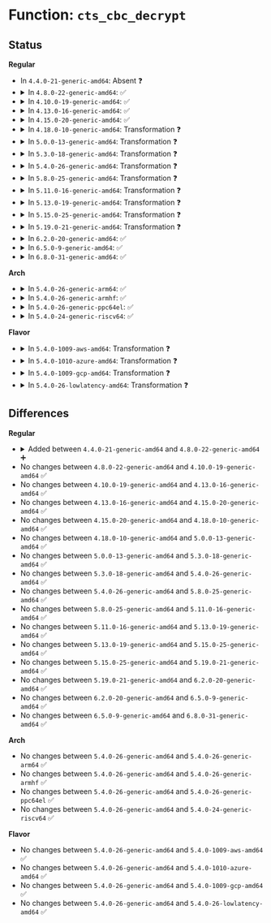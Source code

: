 # Function: <code>cts_cbc_decrypt</code>

## Status
<b>Regular</b>
<ul>
<li>
In <code>4.4.0-21-generic-amd64</code>: Absent ❓
</li>
<li>
<details>
<summary>In <code>4.8.0-22-generic-amd64</code>: ✅</summary>

```c
int cts_cbc_decrypt(struct skcipher_request * req)
```

```json
{
  "name": "cts_cbc_decrypt",
  "collision_type": "Unique Static",
  "inline_type": "No",
  "funcs": [
    {
      "addr": 18446744071582939040,
      "name": "cts_cbc_decrypt",
      "external": false,
      "loc": "crypto/cts.c:180",
      "file": "crypto/cts.c",
      "inline": "seen, unknown",
      "caller_inline": [],
      "caller_func": [
        "crypto/cts.c:crypto_cts_decrypt",
        "crypto/cts.c:crypto_cts_decrypt_done"
      ]
    }
  ],
  "symbols": [
    {
      "addr": 18446744071582939040,
      "name": "cts_cbc_decrypt",
      "section": ".text",
      "bind": "STB_LOCAL",
      "size": 441
    }
  ]
}
```
</details>
</li>
<li>
<details>
<summary>In <code>4.10.0-19-generic-amd64</code>: ✅</summary>

```c
int cts_cbc_decrypt(struct skcipher_request * req)
```

```json
{
  "name": "cts_cbc_decrypt",
  "collision_type": "Unique Static",
  "inline_type": "No",
  "funcs": [
    {
      "addr": 18446744071583040976,
      "name": "cts_cbc_decrypt",
      "external": false,
      "loc": "crypto/cts.c:180",
      "file": "crypto/cts.c",
      "inline": "seen, unknown",
      "caller_inline": [],
      "caller_func": [
        "crypto/cts.c:crypto_cts_decrypt",
        "crypto/cts.c:crypto_cts_decrypt_done"
      ]
    }
  ],
  "symbols": [
    {
      "addr": 18446744071583040976,
      "name": "cts_cbc_decrypt",
      "section": ".text",
      "bind": "STB_LOCAL",
      "size": 441
    }
  ]
}
```
</details>
</li>
<li>
<details>
<summary>In <code>4.13.0-16-generic-amd64</code>: ✅</summary>

```c
int cts_cbc_decrypt(struct skcipher_request * req)
```

```json
{
  "name": "cts_cbc_decrypt",
  "collision_type": "Unique Static",
  "inline_type": "No",
  "funcs": [
    {
      "addr": 18446744071583096480,
      "name": "cts_cbc_decrypt",
      "external": false,
      "loc": "crypto/cts.c:181",
      "file": "crypto/cts.c",
      "inline": "seen, unknown",
      "caller_inline": [],
      "caller_func": [
        "crypto/cts.c:crypto_cts_decrypt",
        "crypto/cts.c:crypto_cts_decrypt_done"
      ]
    }
  ],
  "symbols": [
    {
      "addr": 18446744071583096480,
      "name": "cts_cbc_decrypt",
      "section": ".text",
      "bind": "STB_LOCAL",
      "size": 446
    }
  ]
}
```
</details>
</li>
<li>
<details>
<summary>In <code>4.15.0-20-generic-amd64</code>: ✅</summary>

```c
int cts_cbc_decrypt(struct skcipher_request * req)
```

```json
{
  "name": "cts_cbc_decrypt",
  "collision_type": "Unique Static",
  "inline_type": "No",
  "funcs": [
    {
      "addr": 18446744071583263040,
      "name": "cts_cbc_decrypt",
      "external": false,
      "loc": "crypto/cts.c:180",
      "file": "crypto/cts.c",
      "inline": "seen, unknown",
      "caller_inline": [],
      "caller_func": [
        "crypto/cts.c:crypto_cts_decrypt",
        "crypto/cts.c:crypto_cts_decrypt_done"
      ]
    }
  ],
  "symbols": [
    {
      "addr": 18446744071583263040,
      "name": "cts_cbc_decrypt",
      "section": ".text",
      "bind": "STB_LOCAL",
      "size": 460
    }
  ]
}
```
</details>
</li>
<li>
<details>
<summary>In <code>4.18.0-10-generic-amd64</code>: Transformation ❓</summary>

```c
int cts_cbc_decrypt(struct skcipher_request * req)
```

```json
{
  "name": "cts_cbc_decrypt",
  "collision_type": "Unique Static",
  "inline_type": "No",
  "funcs": [
    {
      "addr": 0,
      "name": "cts_cbc_decrypt",
      "external": false,
      "loc": "crypto/cts.c:181",
      "file": "crypto/cts.c",
      "inline": "seen, unknown",
      "caller_inline": [],
      "caller_func": [
        "crypto/cts.c:crypto_cts_decrypt",
        "crypto/cts.c:crypto_cts_decrypt_done"
      ]
    }
  ],
  "symbols": [
    {
      "addr": 18446744071583470800,
      "name": "cts_cbc_decrypt",
      "section": ".text",
      "bind": "STB_LOCAL",
      "size": 466
    },
    {
      "addr": 18446744071583471748,
      "name": "cts_cbc_decrypt.cold.4",
      "section": ".text",
      "bind": "STB_LOCAL",
      "size": 12
    }
  ]
}
```
</details>
</li>
<li>
<details>
<summary>In <code>5.0.0-13-generic-amd64</code>: Transformation ❓</summary>

```c
int cts_cbc_decrypt(struct skcipher_request * req)
```

```json
{
  "name": "cts_cbc_decrypt",
  "collision_type": "Unique Static",
  "inline_type": "No",
  "funcs": [
    {
      "addr": 0,
      "name": "cts_cbc_decrypt",
      "external": false,
      "loc": "crypto/cts.c:181",
      "file": "crypto/cts.c",
      "inline": "seen, unknown",
      "caller_inline": [],
      "caller_func": [
        "crypto/cts.c:crypto_cts_decrypt",
        "crypto/cts.c:crypto_cts_decrypt_done"
      ]
    }
  ],
  "symbols": [
    {
      "addr": 18446744071583592880,
      "name": "cts_cbc_decrypt",
      "section": ".text",
      "bind": "STB_LOCAL",
      "size": 495
    },
    {
      "addr": 18446744071583593944,
      "name": "cts_cbc_decrypt.cold.4",
      "section": ".text",
      "bind": "STB_LOCAL",
      "size": 12
    }
  ]
}
```
</details>
</li>
<li>
<details>
<summary>In <code>5.3.0-18-generic-amd64</code>: Transformation ❓</summary>

```c
int cts_cbc_decrypt(struct skcipher_request * req)
```

```json
{
  "name": "cts_cbc_decrypt",
  "collision_type": "Unique Static",
  "inline_type": "No",
  "funcs": [
    {
      "addr": 0,
      "name": "cts_cbc_decrypt",
      "external": false,
      "loc": "crypto/cts.c:183",
      "file": "crypto/cts.c",
      "inline": "seen, unknown",
      "caller_inline": [],
      "caller_func": [
        "crypto/cts.c:crypto_cts_decrypt",
        "crypto/cts.c:crypto_cts_decrypt_done"
      ]
    }
  ],
  "symbols": [
    {
      "addr": 18446744071583780672,
      "name": "cts_cbc_decrypt",
      "section": ".text",
      "bind": "STB_LOCAL",
      "size": 466
    },
    {
      "addr": 18446744071583781588,
      "name": "cts_cbc_decrypt.cold",
      "section": ".text",
      "bind": "STB_LOCAL",
      "size": 12
    }
  ]
}
```
</details>
</li>
<li>
<details>
<summary>In <code>5.4.0-26-generic-amd64</code>: Transformation ❓</summary>

```c
int cts_cbc_decrypt(struct skcipher_request * req)
```

```json
{
  "name": "cts_cbc_decrypt",
  "collision_type": "Unique Static",
  "inline_type": "No",
  "funcs": [
    {
      "addr": 0,
      "name": "cts_cbc_decrypt",
      "external": false,
      "loc": "crypto/cts.c:183",
      "file": "crypto/cts.c",
      "inline": "seen, unknown",
      "caller_inline": [],
      "caller_func": [
        "crypto/cts.c:crypto_cts_decrypt",
        "crypto/cts.c:crypto_cts_decrypt_done"
      ]
    }
  ],
  "symbols": [
    {
      "addr": 18446744071583882432,
      "name": "cts_cbc_decrypt",
      "section": ".text",
      "bind": "STB_LOCAL",
      "size": 483
    },
    {
      "addr": 18446744071583883364,
      "name": "cts_cbc_decrypt.cold",
      "section": ".text",
      "bind": "STB_LOCAL",
      "size": 12
    }
  ]
}
```
</details>
</li>
<li>
<details>
<summary>In <code>5.8.0-25-generic-amd64</code>: Transformation ❓</summary>

```c
int cts_cbc_decrypt(struct skcipher_request * req)
```

```json
{
  "name": "cts_cbc_decrypt",
  "collision_type": "Unique Static",
  "inline_type": "No",
  "funcs": [
    {
      "addr": 0,
      "name": "cts_cbc_decrypt",
      "external": false,
      "loc": "crypto/cts.c:179",
      "file": "crypto/cts.c",
      "inline": "seen, unknown",
      "caller_inline": [],
      "caller_func": [
        "crypto/cts.c:crypto_cts_decrypt",
        "crypto/cts.c:crypto_cts_decrypt_done"
      ]
    }
  ],
  "symbols": [
    {
      "addr": 18446744071584272496,
      "name": "cts_cbc_decrypt",
      "section": ".text",
      "bind": "STB_LOCAL",
      "size": 482
    },
    {
      "addr": 18446744071584273431,
      "name": "cts_cbc_decrypt.cold",
      "section": ".text",
      "bind": "STB_LOCAL",
      "size": 12
    }
  ]
}
```
</details>
</li>
<li>
<details>
<summary>In <code>5.11.0-16-generic-amd64</code>: Transformation ❓</summary>

```c
int cts_cbc_decrypt(struct skcipher_request * req)
```

```json
{
  "name": "cts_cbc_decrypt",
  "collision_type": "Unique Static",
  "inline_type": "No",
  "funcs": [
    {
      "addr": 0,
      "name": "cts_cbc_decrypt",
      "external": false,
      "loc": "crypto/cts.c:179",
      "file": "crypto/cts.c",
      "inline": "seen, unknown",
      "caller_inline": [],
      "caller_func": [
        "crypto/cts.c:crypto_cts_decrypt",
        "crypto/cts.c:crypto_cts_decrypt_done"
      ]
    }
  ],
  "symbols": [
    {
      "addr": 18446744071584391392,
      "name": "cts_cbc_decrypt",
      "section": ".text",
      "bind": "STB_LOCAL",
      "size": 482
    },
    {
      "addr": 18446744071591370987,
      "name": "cts_cbc_decrypt.cold",
      "section": ".text",
      "bind": "STB_LOCAL",
      "size": 12
    }
  ]
}
```
</details>
</li>
<li>
<details>
<summary>In <code>5.13.0-19-generic-amd64</code>: Transformation ❓</summary>

```c
int cts_cbc_decrypt(struct skcipher_request * req)
```

```json
{
  "name": "cts_cbc_decrypt",
  "collision_type": "Unique Static",
  "inline_type": "No",
  "funcs": [
    {
      "addr": 0,
      "name": "cts_cbc_decrypt",
      "external": false,
      "loc": "crypto/cts.c:179",
      "file": "crypto/cts.c",
      "inline": "seen, unknown",
      "caller_inline": [],
      "caller_func": [
        "crypto/cts.c:crypto_cts_decrypt",
        "crypto/cts.c:crypto_cts_decrypt_done"
      ]
    }
  ],
  "symbols": [
    {
      "addr": 18446744071584425760,
      "name": "cts_cbc_decrypt",
      "section": ".text",
      "bind": "STB_LOCAL",
      "size": 479
    },
    {
      "addr": 18446744071591313583,
      "name": "cts_cbc_decrypt.cold",
      "section": ".text",
      "bind": "STB_LOCAL",
      "size": 12
    }
  ]
}
```
</details>
</li>
<li>
<details>
<summary>In <code>5.15.0-25-generic-amd64</code>: Transformation ❓</summary>

```c
int cts_cbc_decrypt(struct skcipher_request * req)
```

```json
{
  "name": "cts_cbc_decrypt",
  "collision_type": "Unique Static",
  "inline_type": "No",
  "funcs": [
    {
      "addr": 0,
      "name": "cts_cbc_decrypt",
      "external": false,
      "loc": "crypto/cts.c:179",
      "file": "crypto/cts.c",
      "inline": "seen, unknown",
      "caller_inline": [],
      "caller_func": [
        "crypto/cts.c:crypto_cts_decrypt",
        "crypto/cts.c:crypto_cts_decrypt_done"
      ]
    }
  ],
  "symbols": [
    {
      "addr": 18446744071584823072,
      "name": "cts_cbc_decrypt",
      "section": ".text",
      "bind": "STB_LOCAL",
      "size": 482
    },
    {
      "addr": 18446744071592310734,
      "name": "cts_cbc_decrypt.cold",
      "section": ".text",
      "bind": "STB_LOCAL",
      "size": 12
    }
  ]
}
```
</details>
</li>
<li>
<details>
<summary>In <code>5.19.0-21-generic-amd64</code>: Transformation ❓</summary>

```c
int cts_cbc_decrypt(struct skcipher_request * req)
```

```json
{
  "name": "cts_cbc_decrypt",
  "collision_type": "Unique Static",
  "inline_type": "No",
  "funcs": [
    {
      "addr": 0,
      "name": "cts_cbc_decrypt",
      "external": false,
      "loc": "crypto/cts.c:179",
      "file": "crypto/cts.c",
      "inline": "seen, unknown",
      "caller_inline": [],
      "caller_func": [
        "crypto/cts.c:crypto_cts_decrypt",
        "crypto/cts.c:crypto_cts_decrypt_done"
      ]
    }
  ],
  "symbols": [
    {
      "addr": 18446744071585514624,
      "name": "cts_cbc_decrypt",
      "section": ".text",
      "bind": "STB_LOCAL",
      "size": 511
    },
    {
      "addr": 18446744071594093192,
      "name": "cts_cbc_decrypt.cold",
      "section": ".text",
      "bind": "STB_LOCAL",
      "size": 12
    }
  ]
}
```
</details>
</li>
<li>
<details>
<summary>In <code>6.2.0-20-generic-amd64</code>: ✅</summary>

```c
int cts_cbc_decrypt(struct skcipher_request * req)
```

```json
{
  "name": "cts_cbc_decrypt",
  "collision_type": "Unique Static",
  "inline_type": "No",
  "funcs": [
    {
      "addr": 18446744071586274928,
      "name": "cts_cbc_decrypt",
      "external": false,
      "loc": "crypto/cts.c:179",
      "file": "crypto/cts.c",
      "inline": "seen, unknown",
      "caller_inline": [],
      "caller_func": [
        "crypto/cts.c:crypto_cts_decrypt",
        "crypto/cts.c:crypto_cts_decrypt_done"
      ]
    }
  ],
  "symbols": [
    {
      "addr": 18446744071586274928,
      "name": "cts_cbc_decrypt",
      "section": ".text",
      "bind": "STB_LOCAL",
      "size": 523
    }
  ]
}
```
</details>
</li>
<li>
<details>
<summary>In <code>6.5.0-9-generic-amd64</code>: ✅</summary>

```c
int cts_cbc_decrypt(struct skcipher_request * req)
```

```json
{
  "name": "cts_cbc_decrypt",
  "collision_type": "Unique Static",
  "inline_type": "No",
  "funcs": [
    {
      "addr": 18446744071586518832,
      "name": "cts_cbc_decrypt",
      "external": false,
      "loc": "crypto/cts.c:179",
      "file": "crypto/cts.c",
      "inline": "seen, unknown",
      "caller_inline": [],
      "caller_func": [
        "crypto/cts.c:crypto_cts_decrypt",
        "crypto/cts.c:crypto_cts_decrypt_done"
      ]
    }
  ],
  "symbols": [
    {
      "addr": 18446744071586518832,
      "name": "cts_cbc_decrypt",
      "section": ".text",
      "bind": "STB_LOCAL",
      "size": 587
    }
  ]
}
```
</details>
</li>
<li>
<details>
<summary>In <code>6.8.0-31-generic-amd64</code>: ✅</summary>

```c
int cts_cbc_decrypt(struct skcipher_request * req)
```

```json
{
  "name": "cts_cbc_decrypt",
  "collision_type": "Unique Static",
  "inline_type": "No",
  "funcs": [
    {
      "addr": 18446744071586788784,
      "name": "cts_cbc_decrypt",
      "external": false,
      "loc": "crypto/cts.c:179",
      "file": "crypto/cts.c",
      "inline": "seen, unknown",
      "caller_inline": [],
      "caller_func": [
        "crypto/cts.c:crypto_cts_decrypt",
        "crypto/cts.c:crypto_cts_decrypt_done"
      ]
    }
  ],
  "symbols": [
    {
      "addr": 18446744071586788784,
      "name": "cts_cbc_decrypt",
      "section": ".text",
      "bind": "STB_LOCAL",
      "size": 587
    }
  ]
}
```
</details>
</li>
</ul>
<b>Arch</b>
<ul>
<li>
<details>
<summary>In <code>5.4.0-26-generic-arm64</code>: ✅</summary>

```c
int cts_cbc_decrypt(struct skcipher_request * req)
```

```json
{
  "name": "cts_cbc_decrypt",
  "collision_type": "Unique Static",
  "inline_type": "No",
  "funcs": [
    {
      "addr": 18446603336495700976,
      "name": "cts_cbc_decrypt",
      "external": false,
      "loc": "crypto/cts.c:183",
      "file": "crypto/cts.c",
      "inline": "seen, unknown",
      "caller_inline": [],
      "caller_func": [
        "crypto/cts.c:crypto_cts_decrypt",
        "crypto/cts.c:crypto_cts_decrypt_done"
      ]
    }
  ],
  "symbols": [
    {
      "addr": 18446603336495700976,
      "name": "cts_cbc_decrypt",
      "section": ".text",
      "bind": "STB_LOCAL",
      "size": 452
    }
  ]
}
```
</details>
</li>
<li>
<details>
<summary>In <code>5.4.0-26-generic-armhf</code>: ✅</summary>

```c
int cts_cbc_decrypt(struct skcipher_request * req)
```

```json
{
  "name": "cts_cbc_decrypt",
  "collision_type": "Unique Static",
  "inline_type": "No",
  "funcs": [
    {
      "addr": 3229054780,
      "name": "cts_cbc_decrypt",
      "external": false,
      "loc": "crypto/cts.c:183",
      "file": "crypto/cts.c",
      "inline": "seen, unknown",
      "caller_inline": [],
      "caller_func": [
        "crypto/cts.c:crypto_cts_decrypt",
        "crypto/cts.c:crypto_cts_decrypt_done"
      ]
    }
  ],
  "symbols": [
    {
      "addr": 3229054780,
      "name": "cts_cbc_decrypt",
      "section": ".text",
      "bind": "STB_LOCAL",
      "size": 436
    }
  ]
}
```
</details>
</li>
<li>
<details>
<summary>In <code>5.4.0-26-generic-ppc64el</code>: ✅</summary>

```c
int cts_cbc_decrypt(struct skcipher_request * req)
```

```json
{
  "name": "cts_cbc_decrypt",
  "collision_type": "Unique Static",
  "inline_type": "No",
  "funcs": [
    {
      "addr": 13835058055289848912,
      "name": "cts_cbc_decrypt",
      "external": false,
      "loc": "crypto/cts.c:183",
      "file": "crypto/cts.c",
      "inline": "seen, unknown",
      "caller_inline": [],
      "caller_func": [
        "crypto/cts.c:crypto_cts_decrypt",
        "crypto/cts.c:crypto_cts_decrypt_done"
      ]
    }
  ],
  "symbols": [
    {
      "addr": 13835058055289848912,
      "name": "cts_cbc_decrypt",
      "section": ".text",
      "bind": "STB_LOCAL",
      "size": 596
    }
  ]
}
```
</details>
</li>
<li>
<details>
<summary>In <code>5.4.0-24-generic-riscv64</code>: ✅</summary>

```c
int cts_cbc_decrypt(struct skcipher_request * req)
```

```json
{
  "name": "cts_cbc_decrypt",
  "collision_type": "Unique Static",
  "inline_type": "No",
  "funcs": [
    {
      "addr": 18446743936274849280,
      "name": "cts_cbc_decrypt",
      "external": false,
      "loc": "crypto/cts.c:183",
      "file": "crypto/cts.c",
      "inline": "seen, unknown",
      "caller_inline": [],
      "caller_func": [
        "crypto/cts.c:crypto_cts_decrypt",
        "crypto/cts.c:crypto_cts_decrypt_done"
      ]
    }
  ],
  "symbols": [
    {
      "addr": 18446743936274849280,
      "name": "cts_cbc_decrypt",
      "section": ".text",
      "bind": "STB_LOCAL",
      "size": 348
    }
  ]
}
```
</details>
</li>
</ul>
<b>Flavor</b>
<ul>
<li>
<details>
<summary>In <code>5.4.0-1009-aws-amd64</code>: Transformation ❓</summary>

```c
int cts_cbc_decrypt(struct skcipher_request * req)
```

```json
{
  "name": "cts_cbc_decrypt",
  "collision_type": "Unique Static",
  "inline_type": "No",
  "funcs": [
    {
      "addr": 0,
      "name": "cts_cbc_decrypt",
      "external": false,
      "loc": "crypto/cts.c:183",
      "file": "crypto/cts.c",
      "inline": "seen, unknown",
      "caller_inline": [],
      "caller_func": [
        "crypto/cts.c:crypto_cts_decrypt",
        "crypto/cts.c:crypto_cts_decrypt_done"
      ]
    }
  ],
  "symbols": [
    {
      "addr": 18446744071583851168,
      "name": "cts_cbc_decrypt",
      "section": ".text",
      "bind": "STB_LOCAL",
      "size": 483
    },
    {
      "addr": 18446744071583852100,
      "name": "cts_cbc_decrypt.cold",
      "section": ".text",
      "bind": "STB_LOCAL",
      "size": 12
    }
  ]
}
```
</details>
</li>
<li>
<details>
<summary>In <code>5.4.0-1010-azure-amd64</code>: Transformation ❓</summary>

```c
int cts_cbc_decrypt(struct skcipher_request * req)
```

```json
{
  "name": "cts_cbc_decrypt",
  "collision_type": "Unique Static",
  "inline_type": "No",
  "funcs": [
    {
      "addr": 0,
      "name": "cts_cbc_decrypt",
      "external": false,
      "loc": "crypto/cts.c:183",
      "file": "crypto/cts.c",
      "inline": "seen, unknown",
      "caller_inline": [],
      "caller_func": [
        "crypto/cts.c:crypto_cts_decrypt",
        "crypto/cts.c:crypto_cts_decrypt_done"
      ]
    }
  ],
  "symbols": [
    {
      "addr": 18446744071583788224,
      "name": "cts_cbc_decrypt",
      "section": ".text",
      "bind": "STB_LOCAL",
      "size": 483
    },
    {
      "addr": 18446744071583789156,
      "name": "cts_cbc_decrypt.cold",
      "section": ".text",
      "bind": "STB_LOCAL",
      "size": 12
    }
  ]
}
```
</details>
</li>
<li>
<details>
<summary>In <code>5.4.0-1009-gcp-amd64</code>: Transformation ❓</summary>

```c
int cts_cbc_decrypt(struct skcipher_request * req)
```

```json
{
  "name": "cts_cbc_decrypt",
  "collision_type": "Unique Static",
  "inline_type": "No",
  "funcs": [
    {
      "addr": 0,
      "name": "cts_cbc_decrypt",
      "external": false,
      "loc": "crypto/cts.c:183",
      "file": "crypto/cts.c",
      "inline": "seen, unknown",
      "caller_inline": [],
      "caller_func": [
        "crypto/cts.c:crypto_cts_decrypt",
        "crypto/cts.c:crypto_cts_decrypt_done"
      ]
    }
  ],
  "symbols": [
    {
      "addr": 18446744071583834928,
      "name": "cts_cbc_decrypt",
      "section": ".text",
      "bind": "STB_LOCAL",
      "size": 483
    },
    {
      "addr": 18446744071583835860,
      "name": "cts_cbc_decrypt.cold",
      "section": ".text",
      "bind": "STB_LOCAL",
      "size": 12
    }
  ]
}
```
</details>
</li>
<li>
<details>
<summary>In <code>5.4.0-26-lowlatency-amd64</code>: Transformation ❓</summary>

```c
int cts_cbc_decrypt(struct skcipher_request * req)
```

```json
{
  "name": "cts_cbc_decrypt",
  "collision_type": "Unique Static",
  "inline_type": "No",
  "funcs": [
    {
      "addr": 0,
      "name": "cts_cbc_decrypt",
      "external": false,
      "loc": "crypto/cts.c:183",
      "file": "crypto/cts.c",
      "inline": "seen, unknown",
      "caller_inline": [],
      "caller_func": [
        "crypto/cts.c:crypto_cts_decrypt",
        "crypto/cts.c:crypto_cts_decrypt_done"
      ]
    }
  ],
  "symbols": [
    {
      "addr": 18446744071583936000,
      "name": "cts_cbc_decrypt",
      "section": ".text",
      "bind": "STB_LOCAL",
      "size": 483
    },
    {
      "addr": 18446744071583936932,
      "name": "cts_cbc_decrypt.cold",
      "section": ".text",
      "bind": "STB_LOCAL",
      "size": 12
    }
  ]
}
```
</details>
</li>
</ul>

## Differences
<b>Regular</b>
<ul>
<li>
<details>
<summary>Added between <code>4.4.0-21-generic-amd64</code> and <code>4.8.0-22-generic-amd64</code> ➕</summary>

```c
int cts_cbc_decrypt(struct skcipher_request * req)
```
</details>
</li>
<li>
No changes between <code>4.8.0-22-generic-amd64</code> and <code>4.10.0-19-generic-amd64</code> ✅
</li>
<li>
No changes between <code>4.10.0-19-generic-amd64</code> and <code>4.13.0-16-generic-amd64</code> ✅
</li>
<li>
No changes between <code>4.13.0-16-generic-amd64</code> and <code>4.15.0-20-generic-amd64</code> ✅
</li>
<li>
No changes between <code>4.15.0-20-generic-amd64</code> and <code>4.18.0-10-generic-amd64</code> ✅
</li>
<li>
No changes between <code>4.18.0-10-generic-amd64</code> and <code>5.0.0-13-generic-amd64</code> ✅
</li>
<li>
No changes between <code>5.0.0-13-generic-amd64</code> and <code>5.3.0-18-generic-amd64</code> ✅
</li>
<li>
No changes between <code>5.3.0-18-generic-amd64</code> and <code>5.4.0-26-generic-amd64</code> ✅
</li>
<li>
No changes between <code>5.4.0-26-generic-amd64</code> and <code>5.8.0-25-generic-amd64</code> ✅
</li>
<li>
No changes between <code>5.8.0-25-generic-amd64</code> and <code>5.11.0-16-generic-amd64</code> ✅
</li>
<li>
No changes between <code>5.11.0-16-generic-amd64</code> and <code>5.13.0-19-generic-amd64</code> ✅
</li>
<li>
No changes between <code>5.13.0-19-generic-amd64</code> and <code>5.15.0-25-generic-amd64</code> ✅
</li>
<li>
No changes between <code>5.15.0-25-generic-amd64</code> and <code>5.19.0-21-generic-amd64</code> ✅
</li>
<li>
No changes between <code>5.19.0-21-generic-amd64</code> and <code>6.2.0-20-generic-amd64</code> ✅
</li>
<li>
No changes between <code>6.2.0-20-generic-amd64</code> and <code>6.5.0-9-generic-amd64</code> ✅
</li>
<li>
No changes between <code>6.5.0-9-generic-amd64</code> and <code>6.8.0-31-generic-amd64</code> ✅
</li>
</ul>
<b>Arch</b>
<ul>
<li>
No changes between <code>5.4.0-26-generic-amd64</code> and <code>5.4.0-26-generic-arm64</code> ✅
</li>
<li>
No changes between <code>5.4.0-26-generic-amd64</code> and <code>5.4.0-26-generic-armhf</code> ✅
</li>
<li>
No changes between <code>5.4.0-26-generic-amd64</code> and <code>5.4.0-26-generic-ppc64el</code> ✅
</li>
<li>
No changes between <code>5.4.0-26-generic-amd64</code> and <code>5.4.0-24-generic-riscv64</code> ✅
</li>
</ul>
<b>Flavor</b>
<ul>
<li>
No changes between <code>5.4.0-26-generic-amd64</code> and <code>5.4.0-1009-aws-amd64</code> ✅
</li>
<li>
No changes between <code>5.4.0-26-generic-amd64</code> and <code>5.4.0-1010-azure-amd64</code> ✅
</li>
<li>
No changes between <code>5.4.0-26-generic-amd64</code> and <code>5.4.0-1009-gcp-amd64</code> ✅
</li>
<li>
No changes between <code>5.4.0-26-generic-amd64</code> and <code>5.4.0-26-lowlatency-amd64</code> ✅
</li>
</ul>
